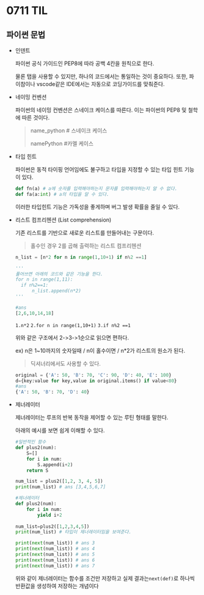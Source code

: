 # 0711 TIL



## 파이썬 문법

- 인덴트

  파이썬 공식 가이드인 PEP8에 따라 공백 4칸을 원칙으로 한다. 

  물론 탭을 사용할 수 있지만, 하나의 코드에서는 통일하는 것이 중요하다. 또한, 파이참이나 vscode같은 IDE에서는 자동으로 코딩가이드를 맞춰준다.



- 네이밍 컨벤션

  파이썬의 네이밍 컨벤션은 스네이크 케이스를 따른다. 이는 파이썬의 PEP8 및 철학에 따른 것이다.

  > name_python # 스네이크 케이스
  >
  > namePython #카멜 케이스

  



- 타입 힌트

  파이썬은 동적 타이핑 언어임에도 불구하고 타입을 지정할 수 있는 타입 힌트 기능이 있다.

  ```python
  def fn(a) # a에 숫자를 입력해야하는지 문자를 입력해야하는지 알 수 없다.
  def fa(a:int) # a의 타입을 알 수 있다.
  ```

  이러한 타입힌트 기능은 가독성을 좋게하며 버그 발생 확률을 줄일 수 있다.

  

- 리스트 컴프리헨션 (List comprehension)

  기존 리스트를 기반으로 새로운 리스트를 만들어내는 구문이다.

  > 홀수인 경우 2를 곱해 출력하는 리스트 컴프리헨션

  ```python
  n_list = [n*2 for n in range(1,10+1) if n%2 ==1]
  
  '''
  풀어쓰면 아래의 코드와 같은 기능을 한다.
  for n in range(1,11):
  	if n%2==1:
  		n_list.append(n*2)
  '''
  
  #ans
  [2,6,10,14,18]
  ```

  `1.n*2`  `2.for n in range(1,10+1)` `3.if n%2 ==1`

  위와 같은 구조에서 2->3->1순으로 읽으면 편하다.

  ex) n은 1~10까지의 숫자일때 / n이 홀수이면 / n*2가 리스트의 원소가 된다.

  

  > 딕셔너리에서도 사용할 수 있다.

  ```python
  original = {'A': 50, 'B': 70, 'C': 90, 'D': 40, 'E': 100}
  d={key:value for key,value in original.items() if value<80}
  #ans
  {'A': 50, 'B': 70, 'D': 40}
  ```

  

- 제너레이터

  제너레이터는 루프의 반복 동작을 제어할 수 있는 루틴 형태를 말한다.

  아래의 예시를 보면 쉽게 이해할 수 있다.

  ```python
  #일반적인 함수
  def plus2(num):
      S=[]
      for i in num:
          S.append(i+2)
      return S
  
  num_list = plus2([1,2, 3, 4, 5])
  print(num_list) # ans [3,4,5,6,7]
  ```

  ```python
  #제너레이터
  def plus2(num):
      for i in num:
          yield i+2
          
  num_list=plus2([1,2,3,4,5])
  print(num_list) # 타입이 제너레이터임을 보여준다.
  
  print(next(num_list)) # ans 3 
  print(next(num_list)) # ans 4
  print(next(num_list)) # ans 5
  print(next(num_list)) # ans 6
  print(next(num_list)) # ans 7
  ```

  위와 같이 제너레이터는 함수를 조건만 저장하고 실제 결과는`next(def)`로 하나씩 반환값을 생성하여 저장하는 개념이다

  